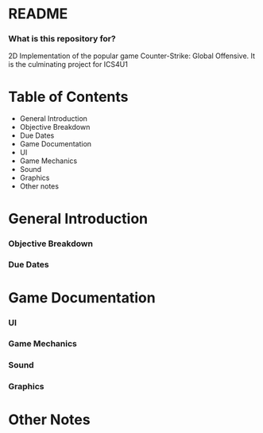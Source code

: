 # README #

### What is this repository for? ###

2D Implementation of the popular game Counter-Strike: Global Offensive. It is the culminating project for ICS4U1

# Table of Contents #

* General Introduction
* Objective Breakdown
* Due Dates 
* Game Documentation
* UI
* Game Mechanics
* Sound
* Graphics
* Other notes

# General Introduction #


### Objective Breakdown ###

### Due Dates ###

# Game Documentation #

### UI ###

### Game Mechanics ###

### Sound ###

### Graphics ###

# Other Notes #